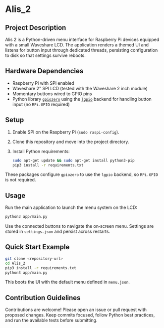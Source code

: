 # Alis_2

## Project Description
Alis 2 is a Python-driven menu interface for Raspberry Pi devices equipped with a small Waveshare LCD.  The application renders a themed UI and listens for button input through dedicated threads, persisting configuration to disk so that settings survive reboots.

## Hardware Dependencies
- Raspberry Pi with SPI enabled
- Waveshare 2" SPI LCD (tested with the Waveshare 2 inch module)
- Momentary buttons wired to GPIO pins
- Python library [`gpiozero`](https://gpiozero.readthedocs.io/) using the [`lgpio`](https://pypi.org/project/lgpio/) backend for handling button input (no `RPi.GPIO` required)

## Setup
1. Enable SPI on the Raspberry Pi (`sudo raspi-config`).
2. Clone this repository and move into the project directory.
3. Install Python requirements:

   ```bash
   sudo apt-get update && sudo apt-get install python3-pip
   pip3 install -r requirements.txt
   ```

These packages configure `gpiozero` to use the `lgpio` backend, so `RPi.GPIO` is not required.

## Usage
Run the main application to launch the menu system on the LCD:

```bash
python3 app/main.py
```

Use the connected buttons to navigate the on‑screen menu.  Settings are stored in `settings.json` and persist across restarts.

## Quick Start Example

```bash
git clone <repository-url>
cd Alis_2
pip3 install -r requirements.txt
python3 app/main.py
```

This boots the UI with the default menu defined in `menu.json`.

## Contribution Guidelines
Contributions are welcome!  Please open an issue or pull request with proposed changes.  Keep commits focused, follow Python best practices, and run the available tests before submitting.
